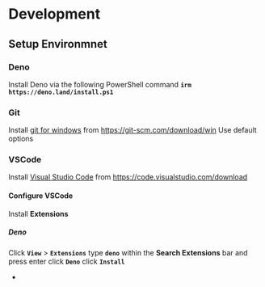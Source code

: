 # Development
## Setup Environmnet
### Deno
Install Deno via the following PowerShell command **`irm https://deno.land/install.ps1`**
### Git ###
Install [git for windows](https://git-scm.com/download/win) from https://git-scm.com/download/win
Use default options
### VSCode
Install [Visual Studio Code](https://code.visualstudio.com/download) from https://code.visualstudio.com/download
#### Configure VSCode
Install **Extensions**
##### Deno
Click **`View`** > **`Extensions`**
  type **`deno`** within the **Search Extensions** bar and press enter
  click **`Deno`**
  click **`Install`**
    
* 


